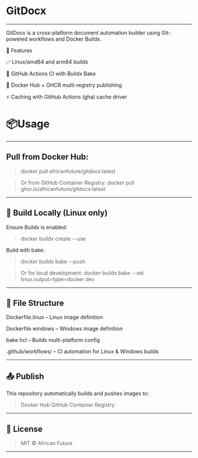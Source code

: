 # GitDocx

___



GitDocx is a cross-platform document automation builder using Git-powered workflows and Docker Buildx.

🚀 Features

✅ Linux/amd64 and arm64 builds

🔁 GitHub Actions CI with Buildx Bake

🐋 Docker Hub + GHCR multi-registry publishing

⚡ Caching with GitHub Actions (gha) cache driver




# 📦Usage

___

## Pull from Docker Hub:

>docker pull africanfuture/gitdocx:latest


>Or from GitHub Container Registry:
>docker pull ghcr.io/africanfuture/gitdocx:latest

___



## 🔧 Build Locally (Linux only)

Ensure Buildx is enabled:
>docker buildx create --use


Build with bake:
>docker buildx bake --push


>Or for local development:
>docker buildx bake --set linux.output=type=docker dev

___



## 📁 File Structure

Dockerfile.linux – Linux image definition


Dockerfile.windows – Windows image definition


bake.hcl – Buildx multi-platform config


.github/workflows/ – CI automation for Linux & Windows builds

___



## 📤 Publish

This repository automatically builds and pushes images to:


>Docker Hub
>GitHub Container Registry

___



## 📜 License

>MIT © African Future

___
